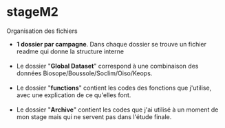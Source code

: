 # stageM2
<head>
Organisation des fichiers </br> 
</head>
<ul type = "disc">
  <body>
<li><b>1 dossier par campagne</b>. Dans chaque dossier se trouve un fichier readme qui donne la structure interne </li>
</br>
<li>Le dossier  "<b>Global Dataset</b>" correspond à une combinaison des données Biosope/Boussole/Soclim/Oiso/Keops.</li>
</br>
<li>Le dossier "<b>functions</b>" contient les codes des fonctions que j'utilise, avec une explication de ce qu'elles font.</li>
</br>
<li>Le dossier "<b>Archive</b>" contient les codes que j'ai utilisé à un moment de mon stage mais qui ne servent pas dans l'étude finale.</li>
</ul>
</body>
